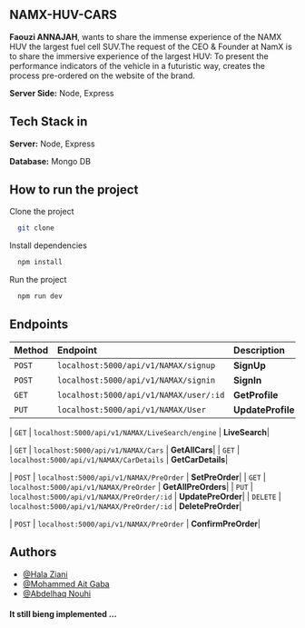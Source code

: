 ## NAMX-HUV-CARS

**Faouzi ANNAJAH**, wants to share the immense experience of the NAMX HUV the largest fuel cell SUV.The request of the CEO &amp; Founder at NamX is to share the immersive experience of the largest HUV:  To present the performance indicators of the vehicle in a futuristic way, creates the process pre-ordered on the website of the brand.


**Server Side:** Node, Express

<!-- **Client Side** React-Js, Tailwind CSS -->


## Tech Stack in

<!-- **Client:** React, TailwindCSS -->

**Server:** Node, Express

**Database:** Mongo DB


## How to run the project

Clone the project

```bash
  git clone
```

Install dependencies

```bash
  npm install
```

Run the project

```bash
  npm run dev
```

## Endpoints

| Method    | Endpoint     | Description                |
| :-------- | :------- | :------------------------- |
| `POST` | `localhost:5000/api/v1/NAMAX/signup` | **SignUp** |
| `POST` | `localhost:5000/api/v1/NAMAX/signin` | **SignIn**|
| `GET` | `localhost:5000/api/v1/NAMAX/user/:id` | **GetProfile**|
| `PUT` | `localhost:5000/api/v1/NAMAX/User` | **UpdateProfile**|

| `GET` | `localhost:5000/api/v1/NAMAX/LiveSearch/engine` | **LiveSearch**|

| `GET` | `localhost:5000/api/v1/NAMAX/Cars` | **GetAllCars**|
| `GET` | `localhost:5000/api/v1/NAMAX/CarDetails` | **GetCarDetails**|

| `POST` | `localhost:5000/api/v1/NAMAX/PreOrder` | **SetPreOrder**|
| `GET` | `localhost:5000/api/v1/NAMAX/PreOrder` | **GetAllPreOrders**|
| `PUT` | `localhost:5000/api/v1/NAMAX/PreOrder/:id` | **UpdatePreOrder**|
| `DELETE` | `localhost:5000/api/v1/NAMAX/PreOrder/:id` | **DeletePreOrder**|

| `POST` | `localhost:5000/api/v1/NAMAX/PreOrder` | **ConfirmPreOrder**|




## Authors

- [@Hala Ziani](https://github.com/Halazv2)
- [@Mohammed Ait Gaba](https://github.com/mohammedaitgaba)
- [@Abdelhaq Nouhi](https://github.com/AbdelhaqNouhi)


#### It still bieng implemented ...